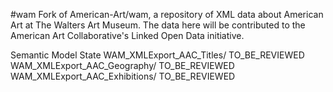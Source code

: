 #wam
Fork of American-Art/wam, a repository of XML data about American Art at The Walters Art Museum. The data here will be contributed to the American Art Collaborative's Linked Open Data initiative.

Semantic Model                          State
WAM_XMLExport_AAC_Titles/               TO_BE_REVIEWED
WAM_XMLExport_AAC_Geography/            TO_BE_REVIEWED
WAM_XMLExport_AAC_Exhibitions/          TO_BE_REVIEWED